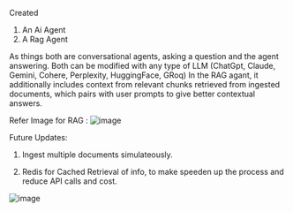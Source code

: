 Created 
1. An Ai Agent 
2. A Rag Agent

As things both are conversational agents, asking a question and the agent answering. Both can be modified with any type of LLM (ChatGpt, Claude, Gemini, Cohere, Perplexity, HuggingFace, GRoq)
In the RAG agant, it additionally includes context from relevant chunks retrieved from ingested documents, which pairs with user prompts to give better contextual answers.

Refer Image for RAG : 
![image](https://github.com/user-attachments/assets/e4ff0702-be6c-4779-ae03-67c3a49f502d)

Future Updates:

1. Ingest multiple documents simulateously.

3. Redis for Cached Retrieval of info, to make speeden up the process and reduce API calls and cost.
   
![image](https://github.com/user-attachments/assets/a933b6b1-455f-494d-808e-d4c448631590)


